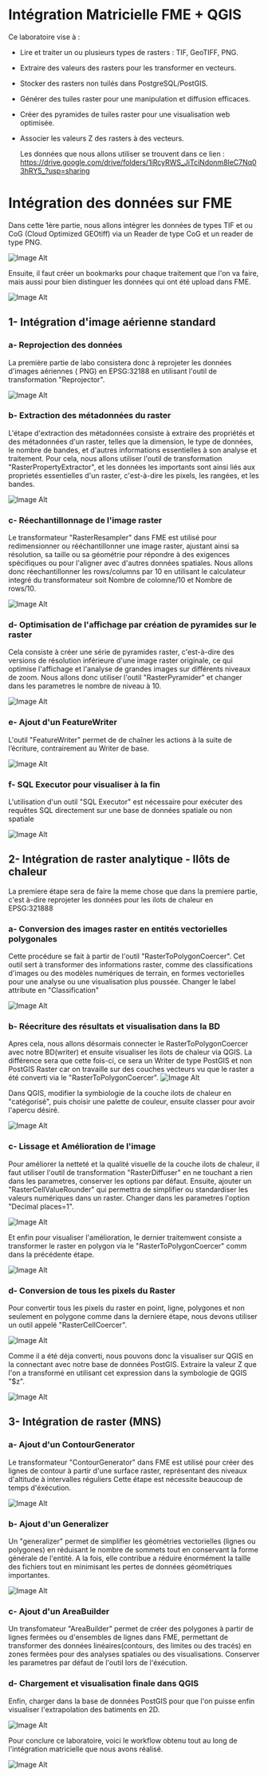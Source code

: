 # Intégration Matricielle FME + QGIS
Ce laboratoire vise à : 
- Lire et traiter un ou plusieurs types de rasters : TIF, GeoTIFF, PNG.
- Extraire des valeurs des rasters pour les transformer en vecteurs.
- Stocker des rasters non tuilés dans PostgreSQL/PostGIS.
- Générer des tuiles raster pour une manipulation et diffusion efficaces.
- Créer des pyramides de tuiles raster pour une visualisation web optimisée.
- Associer les valeurs Z des rasters à des vecteurs.

    Les données que nous allons utiliser se trouvent dans ce lien : https://drive.google.com/drive/folders/1iRcyRWS_JiTciNdonm8leC7Nq03hRY5_?usp=sharing

# Intégration des données sur FME
Dans cette 1ère partie, nous allons intégrer les données de types TIF et ou CoG (Cloud Optimized GEOtiff) via un Reader de type CoG et un reader de type PNG.

![Image Alt](https://github.com/Lorry139/geo7630h25/blob/d065ad0fbaf0af53435f0956a3c209fe8d32c398/Laboratoire%204/LABO4_1.png)

Ensuite, il faut créer un bookmarks pour chaque traitement que l'on va faire, mais aussi pour bien distinguer les données qui ont été upload dans FME.

![Image Alt](https://github.com/Lorry139/geo7630h25/blob/d065ad0fbaf0af53435f0956a3c209fe8d32c398/Laboratoire%204/LABO4_2.png)

## 1- Intégration d'image aérienne standard
### a- Reprojection des données
La première partie de labo consistera donc à reprojeter les données d'images aériennes ( PNG) en EPSG:32188 en utilisant l'outil de transformation "Reprojector".

![Image Alt](https://github.com/Lorry139/geo7630h25/blob/ecffd1a2090b6a596e6f538ac6e1d763e0630d50/Laboratoire%204/LABO4_3.png)

### b- Extraction des métadonnées du raster
L'étape d'extraction des métadonnées consiste à extraire des propriétés et des métadonnées d'un raster, telles que la dimension, le type de données, le nombre de bandes, et d'autres informations essentielles à son analyse et traitement.
Pour cela, nous allons utiliser l'outil de transformation "RasterPropertyExtractor", et les données les importants sont ainsi liés aux proprietés essentielles d'un raster, c'est-à-dire les pixels, les rangées, et les bandes.

![Image Alt](https://github.com/Lorry139/geo7630h25/blob/ed735b85f31fa381a76465c811abb46d0f200bc1/Laboratoire%204/LABO4_4.png)

### c- Réechantillonnage de l'image raster
Le transformateur "RasterResampler" dans FME est utilisé pour redimensionner ou rééchantillonner une image raster, ajustant ainsi sa résolution, sa taille ou sa géométrie pour répondre à des exigences spécifiques ou pour l'aligner avec d'autres données spatiales.
Nous allons donc réechantillonner les rows/columns par 10 en utilisant le calculateur integré du transformateur soit Nombre de colomne/10 et Nombre de rows/10.

![Image Alt](https://github.com/Lorry139/geo7630h25/blob/352254ad167520969dfdc6a8916d46591d01f152/Laboratoire%204/LABO4_5.png)

### d- Optimisation de l'affichage par création de pyramides sur le raster
Cela consiste à créer une série de pyramides raster, c'est-à-dire des versions de résolution inférieure d'une image raster originale, ce qui optimise l'affichage et l'analyse de grandes images sur différents niveaux de zoom.
Nous allons donc utiliser l'outil "RasterPyramider" et changer dans les parametres le nombre de niveau à 10.

![Image Alt](https://github.com/Lorry139/geo7630h25/blob/f6287647412b8eb624e49f39003ec9e591644990/Laboratoire%204/LABO4_6.png)

### e- Ajout d'un FeatureWriter
L'outil "FeatureWriter" permet de de chaîner les actions à la suite de l’écriture, contrairement au Writer de base.

![Image Alt](https://github.com/Lorry139/geo7630h25/blob/73cfaf7b7bfa6f5550cf29290eef147a3d2ab7df/Laboratoire%204/LABO4_7.png)

### f- SQL Executor pour visualiser à la fin
L'utilisation d'un outil "SQL Executor" est nécessaire pour exécuter des requêtes SQL directement sur une base de données spatiale ou non spatiale

![Image Alt](https://github.com/Lorry139/geo7630h25/blob/73cfaf7b7bfa6f5550cf29290eef147a3d2ab7df/Laboratoire%204/LABO7_8.png)

## 2-  Intégration de raster analytique - Ilôts de chaleur
La premiere étape sera de faire la meme chose que dans la premiere partie, c'est à-dire reprojeter les données pour les ilots de chaleur en EPSG:321888
### a- Conversion des images raster en entités vectorielles polygonales
Cette procédure se fait à partir de l'outil "RasterToPolygonCoercer". Cet outil sert à transformer des informations raster, comme des classifications d'images ou des modèles numériques de terrain, en formes vectorielles pour une analyse ou une visualisation plus poussée.
Changer le label attribute en "Classification"

![Image Alt](https://github.com/Lorry139/geo7630h25/blob/6dd0e3b8135d6ff543a4f6e06e83f98e40db8a78/Laboratoire%204/LABO7_9.png)

### b- Réecriture des résultats et visualisation dans la BD
Apres cela, nous allons désormais connecter le RasterToPolygonCoercer avec notre BD(writer) et ensuite visualiser les ilots de chaleur via QGIS.
La différence sera que cette fois-ci, ce sera un Writer de type PostGIS et non PostGIS Raster car on travaille sur des couches vecteurs vu que le raster a été converti via le "RasterToPolygonCoercer".
![Image Alt](https://github.com/Lorry139/geo7630h25/blob/c2eaecb6cfec601f2169bd9d04717a826360986e/Laboratoire%204/LABO4_10.png)

Dans QGIS, modifier la symbiologie de la couche ilots de chaleur en "catégorisé", puis choisir une palette de couleur, ensuite classer pour avoir l'apercu désiré.

![Image Alt](https://github.com/Lorry139/geo7630h25/blob/c2eaecb6cfec601f2169bd9d04717a826360986e/Laboratoire%204/LABO4_11.png)

### c- Lissage et Amélioration de l'image
Pour améliorer la netteté et la qualité visuelle de la couche ilots de chaleur, il faut utiliser l'outil de transformation "RasterDiffuser" en ne touchant a rien dans les parametres, conserver les options par défaut.
Ensuite, ajouter un "RasterCellValueRounder" qui permettra de simplifier ou standardiser les valeurs numériques dans un raster. Changer dans les parametres l'option "Decimal places=1".

![Image Alt](https://github.com/Lorry139/geo7630h25/blob/14604897b87d496280cffbfff6f28b00d133c971/Laboratoire%204/LABO4_12.png)

Et enfin pour visualiser l'amélioration, le dernier traitemwent consiste a transformer le raster en polygon via le "RasterToPolygonCoercer" comm dans la précédente étape.

![Image Alt](https://github.com/Lorry139/geo7630h25/blob/14604897b87d496280cffbfff6f28b00d133c971/Laboratoire%204/LABO4_13.png)

### d- Conversion de tous les pixels du Raster
Pour convertir tous les pixels du raster en point, ligne, polygones et non seulement en polygone comme dans la derniere étape, nous devons utiliser un outil appelé "RasterCellCoercer".

![Image Alt](https://github.com/Lorry139/geo7630h25/blob/1e74174fda0fed7e28fbc276e157894af853d2ae/Laboratoire%204/LABO4_14.png)

Comme il a été déja converti, nous pouvons donc la visualiser sur QGIS en la connectant avec notre base de données PostGIS.
Extraire la valeur Z que l'on a transformé en utilisant cet expression dans la symbologie de QGIS "$z".

![Image Alt](https://github.com/Lorry139/geo7630h25/blob/1e74174fda0fed7e28fbc276e157894af853d2ae/Laboratoire%204/LABO4_15.png)

## 3- Intégration de raster (MNS)
### a- Ajout d'un ContourGenerator
Le transformateur "ContourGenerator" dans FME est utilisé pour créer des lignes de contour à partir d'une surface raster, représentant des niveaux d'altitude à intervalles réguliers
Cette étape est nécessite beaucoup de temps d'éxécution.

![Image Alt](https://github.com/Lorry139/geo7630h25/blob/6a7d09d3eba6e3dd3248eaa1277ebbe927216bfe/Laboratoire%204/LABO4_16.png)

### b- Ajout d'un Generalizer
Un "generalizer" permet de simplifier les géométries vectorielles (lignes ou polygones) en réduisant le nombre de sommets tout en conservant la forme générale de l'entité. A la fois, elle contribue a réduire énormément la taille des fichiers tout en minimisant les pertes de données géométriques importantes.

![Image Alt](https://github.com/Lorry139/geo7630h25/blob/6a7d09d3eba6e3dd3248eaa1277ebbe927216bfe/Laboratoire%204/LABO4_17.png)

### c- Ajout d'un AreaBuilder
Un transfomateur "AreaBuilder" permet de créer des polygones à partir de lignes fermées ou d'ensembles de lignes dans FME, permettant de transformer des données linéaires(contours, des limites ou des tracés) en zones fermées pour des analyses spatiales ou des visualisations.
Conserver les parametres par défaut de l'outil lors de l'éxécution.

### d- Chargement et visualisation finale dans QGIS
Enfin, charger dans la base de données PostGIS pour que l'on puisse enfin visualiser l'extrapolation des batiments en 2D.

![Image Alt](https://github.com/Lorry139/geo7630h25/blob/6a7d09d3eba6e3dd3248eaa1277ebbe927216bfe/Laboratoire%204/LABO4_18.png)

Pour conclure ce laboratoire, voici le workflow obtenu tout au long de l'intégration matricielle que nous avons réalisé.

![Image Alt](https://github.com/Lorry139/geo7630h25/blob/231a739a79879a86b3f29b9618b7d41744889a87/Laboratoire%204/LABO4_19.png)
